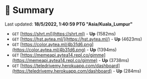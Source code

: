 # 📖 Summary
Last updated: **18/5/2022, 1:40:59 PTG "Asia/Kuala_Lumpur"**

- `GET` [https://shrt.ml](https://shrt.ml) - **Up** (1582ms)
- `GET` [https://hst.aytea.ml/](https://hst.aytea.ml/) - **Up** (4623ms)
- `GET` [https://color.aytea.ml/4b31d6.png](https://color.aytea.ml/4b31d6.png) - **Up** (1394ms)
- `GET` [https://memeapi.aytea14.repl.co/gimme](https://memeapi.aytea14.repl.co/gimme) - **Up** (3738ms)
- `GET` [https://teledrivemy.herokuapp.com/dashboard](https://teledrivemy.herokuapp.com/dashboard) - **Up** (284ms)
